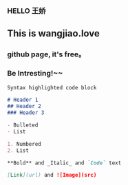 ### HELLO 王娇

## This is wangjiao.love

### github page, it's free。
### Be Intresting!~~

```markdown
Syntax highlighted code block

# Header 1
## Header 2
### Header 3

- Bulleted
- List

1. Numbered
2. List

**Bold** and _Italic_ and `Code` text

[Link](url) and ![Image](src)
```
